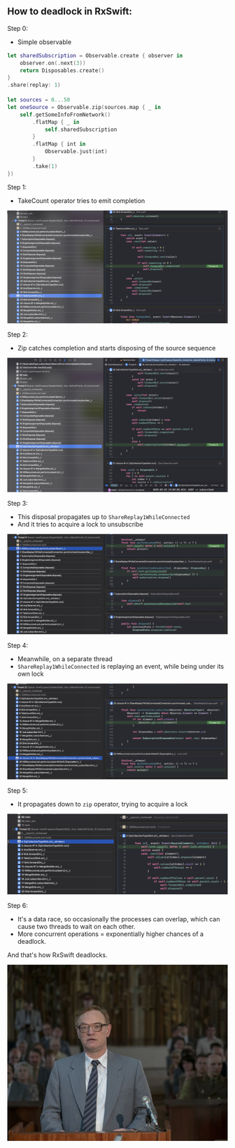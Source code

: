 ## How to deadlock in RxSwift:

Step 0:

- Simple observable

```swift
let sharedSubscription = Observable.create { observer in
    observer.on(.next(3))
    return Disposables.create()
}
.share(replay: 1)

let sources = 0...50
let oneSource = Observable.zip(sources.map { _ in
    self.getSomeInfoFromNetwork()
        .flatMap { _ in
            self.sharedSubscription
        }
        .flatMap { int in
            Observable.just(int)
        }
        .take(1)
})
```

Step 1:

- TakeCount operator tries to emit completion

<img src="res/01 take count tries to complete.png" />


Step 2:

- Zip catches completion and starts disposing of the source sequence


<img src="res/02 zip disposes of the source.png" />


Step 3:
 - This disposal propagates up to `ShareReplay1WhileConnected`
 - And it tries to acquire a lock to unsubscribe

<img src="res/03 shareReplay1WhileConnect tries to lock to unsub.png" />

Step 4: 
- Meanwhile, on a separate thread
- `ShareReplay1WhileConnected` is replaying an event, while being under its own lock

<img src="res/04 another thread has lock of replay 1.png" />
 

Step 5:

- It propagates down to `zip` operator, trying to acquire a lock

<img src="res/05 another thread tries to acquire zip.png" />

Step 6:

- It's a data race, so occasionally the processes can overlap, which can cause two threads to wait on each other.
- More concurrent operations = exponentially higher chances of a deadlock.

And that's how RxSwift deadlocks.

<img src="res/legasov.jpg" />
